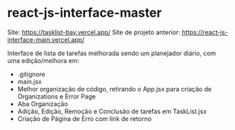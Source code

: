 # react-js-interface-master
Site: https://tasklist-bay.vercel.app/
Site de projeto anterior: https://react-js-interface-main.vercel.app/

Interface de lista de tarefas melhorada sendo um planejador diário, com uma edição/melhora em:
- .gitignore
- main.jsx
- Melhor organização de código, retirando o App.jsx para criação de Organizations e Error Page
- Aba Organização
- Adição, Edição, Remoção e Conclusão de tarefas em TaskList.jsx
- Criação de Página de Erro com link de retorno
